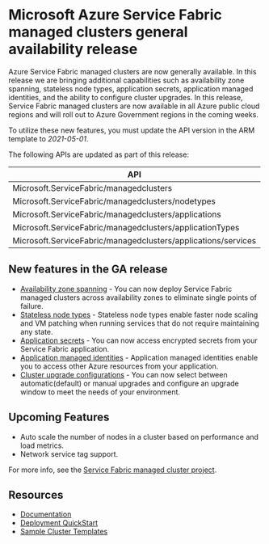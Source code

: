 # Microsoft Azure Service Fabric managed clusters general availability release

Azure Service Fabric managed clusters are now generally available. In this release we are bringing additional capabilities such as availability zone spanning, stateless node types, application secrets, application managed identities, and the ability to configure cluster upgrades. In this release, Service Fabric managed clusters are now available in all Azure public cloud regions and will roll out to Azure Government regions in the coming weeks.

To utilize these new features, you must update the API version in the ARM template to *2021-05-01*.
 
The following APIs are updated as part of this release:

| API |
|---------|
| Microsoft.ServiceFabric/managedclusters |
| Microsoft.ServiceFabric/managedclusters/nodetypes |
| Microsoft.ServiceFabric/managedclusters/applications |
| Microsoft.ServiceFabric/managedclusters/applicationTypes |
| Microsoft.ServiceFabric/managedclusters/applications/services |

## New features in the GA release

* [Availability zone spanning](https://docs.microsoft.com/azure/service-fabric/how-to-managed-cluster-availability-zones) - You can now deploy Service Fabric managed clusters across availability zones to eliminate single points of failure.
* [Stateless node types](https://docs.microsoft.com/azure/service-fabric/how-to-managed-cluster-stateless-node-type) - Stateless node types enable faster node scaling and VM patching when running services that do not require maintaining any state.
* [Application secrets](https://docs.microsoft.com/azure/service-fabric/how-to-managed-cluster-configuration#enable-automatic-os-image-upgrades) - You can now access encrypted secrets from your Service Fabric application.
* [Application managed identities](https://docs.microsoft.com/azure/service-fabric/how-to-managed-cluster-application-managed-identity.md) - Application managed identities enable you to access other Azure resources from your application.
* [Cluster upgrade configurations](https://docs.microsoft.com//azure/service-fabric/service-fabric-cluster-upgrade) - You can now select between automatic(default) or manual upgrades and configure an upgrade window to meet the needs of your environment.

## Upcoming Features

* Auto scale the number of nodes in a cluster based on performance and load metrics.
* Network service tag support.

For more info, see the [Service Fabric managed cluster project](https://github.com/microsoft/service-fabric/projects/17).

## Resources

* [Documentation](https://docs.microsoft.com/azure/service-fabric/overview-managed-cluster)
* [Deployment QuickStart](https://portal.azure.com/#create/Microsoft.Template/uri/https%3A%2F%2Fraw.githubusercontent.com%2FAzure-Samples%2Fservice-fabric-cluster-templates%2Fmaster%2FSF-Managed-Standard-SKU-1-NT%2Fazuredeploy.json) 
* [Sample Cluster Templates](https://github.com/Azure-Samples/service-fabric-cluster-templates) 